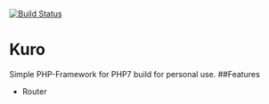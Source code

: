 [![Build Status](https://travis-ci.org/severinkaderli/Kuro.svg)](https://travis-ci.org/severinkaderli/Kuro)
# Kuro
Simple PHP-Framework for PHP7 build for personal use.
##Features
* Router 

